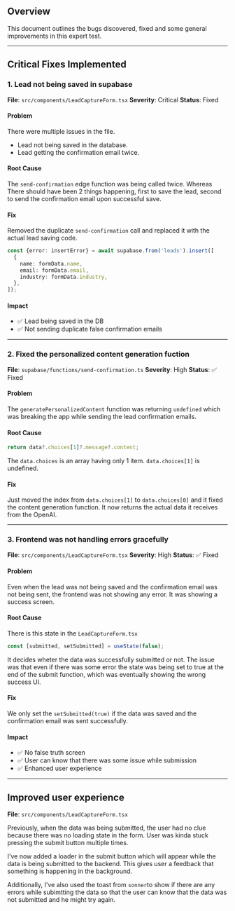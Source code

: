 ## Overview

This document outlines the bugs discovered, fixed and some general improvements in this expert test.

---

## Critical Fixes Implemented

### 1. Lead not being saved in supabase

**File**: `src/components/LeadCaptureForm.tsx`
**Severity**: Critical
**Status**: Fixed

#### Problem

There were multiple issues in the file.

- Lead not being saved in the database.
- Lead getting the confirmation email twice.

#### Root Cause

The `send-confirmation` edge function was being called twice. Whereas There should have been 2 things happening, first to save the lead, second to send the confirmation email upon successful save.

#### Fix

Removed the duplicate `send-confirmation` call and replaced it with the actual lead saving code.

```ts
const {error: insertError} = await supabase.from('leads').insert([
  {
    name: formData.name,
    email: formData.email,
    industry: formData.industry,
  },
]);
```

#### Impact

- ✅ Lead being saved in the DB
- ✅ Not sending duplicate false confirmation emails

---

### 2. Fixed the personalized content generation fuction

**File**: `supabase/functions/send-confirmation.ts`
**Severity**: High
**Status**: ✅ Fixed

#### Problem

The `generatePersonalizedContent` function was returning `undefined` which was breaking the app while sending the lead confirmation emails.

#### Root Cause

```ts
return data?.choices[1]?.message?.content;
```

The `data.choices` is an array having only 1 item. `data.choices[1]` is undefined.

#### Fix

Just moved the index from `data.choices[1]` to `data.choices[0]` and it fixed the content generation function. It now returns the actual data it receives from the OpenAI.

---

### 3. Frontend was not handling errors gracefully

**File**: `src/components/LeadCaptureForm.tsx`
**Severity**: High
**Status**: ✅ Fixed

#### Problem

Even when the lead was not being saved and the confirmation email was not being sent, the frontend was not showing any error. It was showing a success screen.

#### Root Cause

There is this state in the `LeadCaptureForm.tsx`

```ts
const [submitted, setSubmitted] = useState(false);
```

It decides wheter the data was successfully submitted or not. The issue was that even if there was some error the state was being set to true at the end of the submit function, which was eventually showing the wrong success UI.

#### Fix

We only set the `setSubmitted(true)` if the data was saved and the confirmation email was sent successfully.

#### Impact

- ✅ No false truth screen
- ✅ User can know that there was some issue while submission
- ✅ Enhanced user experience

---

## Improved user experience

**File**: `src/components/LeadCaptureForm.tsx`

Previously, when the data was being submitted, the user had no clue because there was no loading state in the form. User was kinda stuck pressing the submit button multiple times.

I've now added a loader in the submit button which will appear while the data is being submitted to the backend. This gives user a feedback that something is happening in the background.

Additionally, I've also used the toast from `sonner`to show if there are any errors while subimtting the data so that the user can know that the data was not submitted and he might try again.
